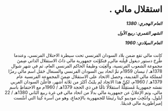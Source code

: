 <h1 dir="rtl">استقلال مالي .</h1>

<h5 dir="rtl">العام الهجري:  1380

الشهر القمري: ربيع الأول

العام الميلادي: 1960</h5>

<p dir="rtl">كانت مالي تقع ضمن بلاد السودان الفرنسي تحت سيطرة الاحتلال الفرنسي، وعندما طُرِحَ دستور ديغول قَبِلَته مالي، فتكوَّنَت جمهورية مالي ذاتُ الاستقلال الذاتي ضِمنَ مجموعة الشعوب الفرنسية، وأُلغِيَت وظيفةُ الحاكم الفرنسي العام، ثم في شهر شوال 1378هـ / نيسان 1959م تمَّ اتحاد بين السودان الفرنسي والسنغال حَمَل اسم مالي رمزًا لمملكة مالي القديمة، وحصل الاتحاد على الاستقلال ضِمنَ المجموعة الفرنسية عام 1379هـ / 1960م، لكِنَّ هذا الاتحاد لم يلبَثْ أكثَرَ من ثلاثة أشهر، فأَعلَنَ السودان الغربي نفسَه جمهوريةً مُستقِلَّةً استقلالًا تامًّا في ذي الحجة 1379هـ / 1960م مع الاحتفاظِ باسم مالي، وتم الإعلانُ عن جمهورية مالي بدلًا من اتحاد مالي في غرة ربيع الثاني 1380هـ / 22 أيلول، وانتُخِبَ موديبو كيتا رئيسًا للجمهورية بالإجماعِ، وهو من أسرة كيتا التي أسَّست إمبراطورية مالي قديمًا.</p></br>
